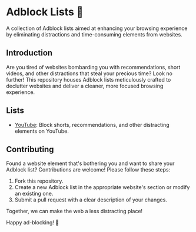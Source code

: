 # Adblock Lists 🚫

A collection of Adblock lists aimed at enhancing your browsing experience by eliminating distractions and time-consuming elements from websites.

## Introduction

Are you tired of websites bombarding you with recommendations, short videos, and other distractions that steal your precious time? Look no further! This repository houses Adblock lists meticulously crafted to declutter websites and deliver a cleaner, more focused browsing experience.

## Lists

- [YouTube](https://raw.githubusercontent.com/Forsapt/adblock-lists/master/lists/youtube.txt): Block shorts, recommendations, and other distracting elements on YouTube.

## Contributing

Found a website element that's bothering you and want to share your Adblock list? Contributions are welcome! Please follow these steps:

1. Fork this repository.
2. Create a new Adblock list in the appropriate website's section or modify an existing one.
3. Submit a pull request with a clear description of your changes.

Together, we can make the web a less distracting place!

Happy ad-blocking! 🚀

